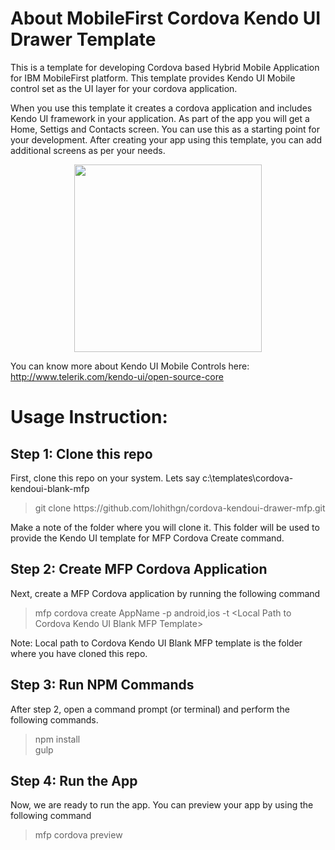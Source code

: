 <h1>About MobileFirst Cordova Kendo UI Drawer Template </h1>

This is a template for developing Cordova based Hybrid Mobile Application for IBM MobileFirst platform.
This template provides Kendo UI Mobile control set as the UI layer for your cordova application. 

When you use this template it creates a cordova application and includes Kendo UI framework in your application. As
part of the app you will get a Home, Settigs and Contacts screen.  You can use this 
as a starting point for your development. After creating your app using this 
template, you can add additional screens as per your needs.

<div align=center>
    <img  height=300 src="http://content.screencast.com/users/Kashyapa/folders/TACO-CLI-ScreenShots/media/9c642502-85d5-4f4b-9b8f-65c2c8ea4fa6/KendiUIDrawerTemplate.png" />
</div>

You can know more about Kendo UI Mobile Controls here: http://www.telerik.com/kendo-ui/open-source-core

<h1>Usage Instruction:</h1>

<h2>Step 1: Clone this repo</h2>

First, clone this repo on your system. Lets say c:\templates\cordova-kendoui-blank-mfp

<blockquote>git clone https://github.com/lohithgn/cordova-kendoui-drawer-mfp.git</blockquote>

Make a note of the folder where you will clone it. This folder will be used to provide the Kendo UI template for MFP Cordova Create command.

<h2>Step 2: Create MFP Cordova Application</h2>

Next, create a MFP Cordova application by running the following command

<blockquote>mfp cordova create AppName -p android,ios -t &lt;Local Path to Cordova Kendo UI Blank MFP Template&gt;</blockquote>

Note: Local path to Cordova Kendo UI Blank MFP template is the folder where you have cloned this repo.

<h2>Step 3: Run NPM Commands</h2>

After step 2, open a command prompt (or terminal) and perform the following commands.

<blockquote>
npm install
<br>
gulp
</blockquote> 

<h2>Step 4: Run the App</h2>

Now, we are ready to run the app. You can preview your app by using the following command

<blockquote>
mfp cordova preview
</blockquote>
